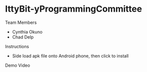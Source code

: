# IttyBit-yProgrammingCommittee

<a name="team-members"></a>Team Members
* Cynthia Okuno
* Chad Delp

<a name="instructions"></a>Instructions
* Side load apk file onto Android phone, then click to install

<a name="demo-video"></a>Demo Video
<insert link>


